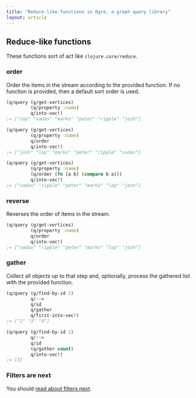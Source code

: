 ```yaml
---
title: "Reduce-like functions in Ogre, a graph query library"
layout: article
---
```


## Reduce-like functions

These functions sort of act like `clojure.core/reduce`.

### order

Order the items in the stream according to the provided function. If no
function is provided, then a default sort order is used.

```clojure
(q/query (g/get-vertices)
         (q/property :name)
         q/into-vec!)                         
;= ["lop" "vadas" "marko" "peter" "ripple" "josh"]

(q/query (g/get-vertices)
         (q/property :name)
         q/order
         q/into-vec!)                         
;= ["josh" "lop" "marko" "peter" "ripple" "vadas"]         

(q/query (g/get-vertices)
         (q/property :name)
         (q/order (fn [a b] (compare b a)))
         q/into-vec!)                         
;= ["vadas" "ripple" "peter" "marko" "lop" "josh"]
```

### reverse

Reverses the order of items in the stream.

```clojure
(q/query (g/get-vertices)
         (q/property :name)
         q/order
         q/into-vec!)      
;= ["vadas" "ripple" "peter" "marko" "lop" "josh"]
```

### gather

Collect all objects up to that step and, optionally, process the
gathered list with the provided function.

``` clojure
(q/query (g/find-by-id 1)
         q/-->
         q/id
         q/gather
         q/first-into-vec!)
;= ["2" "3" "4"]         

(q/query (g/find-by-id 1)
         q/-->
         q/id
         (q/gather count)
         q/into-vec!)
;= [3]
```

### Filters are next

You should [read about filters next](/articles/filter.html). 
